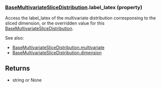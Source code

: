 ### [BaseMultivariateSliceDistribution](BaseMultivariateSliceDistribution.md).label_latex (property)




Access the label_latex of the multivariate distribution corresponsing to the
sliced dimension, or the overridden value for this [BaseMultivariateSliceDistribution](BaseMultivariateSliceDistribution.md).

See also:

* [BaseMultivariateSliceDistribution.multivariate](BaseMultivariateSliceDistribution.multivariate.md)
* [BaseMultivariateSliceDistribution.dimension](BaseMultivariateSliceDistribution.dimension.md)

Returns
-------------
* string or None

